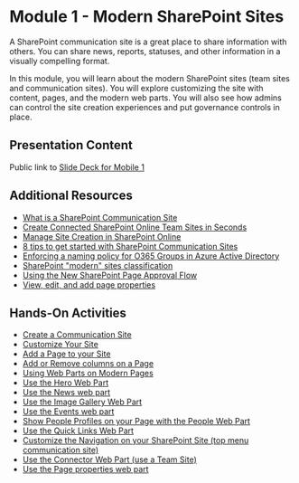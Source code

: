 # Module 1 - Modern SharePoint Sites

A SharePoint communication site is a great place to share information with others. You can share news, reports, statuses, and other information in a visually compelling format.

In this module, you will learn about the modern SharePoint sites (team sites and communication sites). You will explore customizing the site with content, pages, and the modern web parts. You will also see how admins can control the site creation experiences and put governance controls in place.

## Presentation Content

Public link to [Slide Deck for Mobile 1](Presentations/Module1.pptx)

## Additional Resources

- [What is a SharePoint Communication Site](https://support.office.com/en-us/article/What-is-a-SharePoint-communication-site-94a33429-e580-45c3-a090-5512a8070732?ui=en-US&rs=en-US&ad=US)
- [Create Connected SharePoint Online Team Sites in Seconds](https://www.microsoft.com/en-us/microsoft-365/blog/2016/11/08/create-connected-sharepoint-online-team-sites-in-seconds/)
- [Manage Site Creation in SharePoint Online](https://support.office.com/en-us/article/manage-site-creation-in-sharepoint-online-e72844a3-0171-47c9-befb-e98b23e2dcf9?ui=en-US&rs=en-US&ad=US)
- [8 tips to get started with SharePoint Communication Sites](https://www.computerworld.com/article/3205245/enterprise-applications/8-tips-to-get-started-with-sharepoint-communication-sites.html)
- [Enforcing a naming policy for O365 Groups in Azure Active Directory](https://docs.microsoft.com/en-us/azure/active-directory/groups-naming-policy)
- [SharePoint "modern" sites classification](https://docs.microsoft.com/en-us/sharepoint/dev/solution-guidance/modern-experience-site-classification)
- [Using the New SharePoint Page Approval Flow](https://melihubb.com/2018/08/08/using-the-new-sharepoint-page-approval-flow/amp/)
- [View, edit, and add page properties](https://support.office.com/en-us/article/view-edit-and-add-page-properties-778018d3-8269-4fd2-a55d-8c0e5b72b938?ui=en-US&rs=en-US&ad=US)

## Hands-On Activities

- [Create a Communication Site](https://support.office.com/en-us/article/create-a-communication-site-in-sharepoint-online-7fb44b20-a72f-4d2c-9173-fc8f59ba50eb)
- [Customize Your Site](https://support.office.com/en-us/article/customize-your-sharepoint-site-320b43e5-b047-4fda-8381-f61e8ac7f59b)
- [Add a Page to your Site](https://support.office.com/en-us/article/add-a-page-to-a-site-b3d46deb-27a6-4b1e-87b8-df851e503dec)
- [Add or Remove columns on a Page](https://support.office.com/en-us/article/Add-or-remove-columns-on-a-page-fc491eb4-f733-4825-8fe2-e1ed80bd0899)
- [Using Web Parts on Modern Pages](https://support.office.com/en-us/article/using-web-parts-on-sharepoint-online-pages-336e8e92-3e2d-4298-ae01-d404bbe751e0?ui=en-US&rs=en-US&ad=US)
- [Use the Hero Web Part](https://support.office.com/en-us/article/use-the-hero-web-part-d57f449b-19a0-4b0d-8ce3-be5866430645)
- [Use the News web part](https://support.office.com/en-us/article/Use-the-News-web-part-on-a-SharePoint-page-c2dcee50-f5d7-434b-8cb9-a7feefd9f165?ui=en-US&rs=en-US&ad=US)
- [Use the Image Gallery Web Part](https://support.office.com/en-us/article/Use-the-Image-Gallery-web-part-bbcbe560-14a7-4369-8ef5-3255845e3bfd)
- [Use the Events web part](https://support.office.com/en-us/article/Use-the-Events-web-part-5fe4da93-5fa9-4695-b1ee-b0ae4c981909)
- [Show People Profiles on your Page with the People Web Part](https://support.office.com/en-us/article/Show-people-profiles-on-your-page-with-the-People-web-part-7e52c5f6-2d72-48fa-a9d3-d2750765fa05)
- [Use the Quick Links Web Part](https://support.office.com/en-us/article/Use-the-Quick-Links-web-part-e1df7561-209d-4362-96d4-469f85ab2a82)
- [Customize the Navigation on your SharePoint Site (top menu communication site)](https://support.office.com/en-us/article/Customize-the-navigation-on-your-SharePoint-site-3CD61AE7-A9ED-4E1E-BF6D-4655F0BF25CA?ui=en-US&rs=en-US&ad=US)
- [Use the Connector Web Part (use a Team Site)](https://support.office.com/en-us/article/Use-the-Connector-web-part-db0756aa-f78f-4b74-8b19-be5dca0420e1#bkmk_connectorswebpart)
- [Use the Page properties web part](https://support.office.com/en-us/article/use-the-page-properties-web-part-1a99cb9c-a5f1-441b-8e5d-643b0f0ff736)